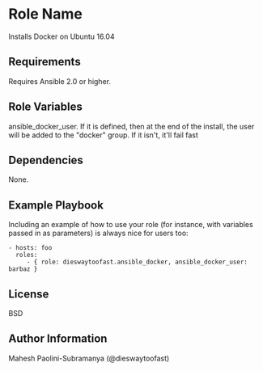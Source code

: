 Role Name
=========

Installs Docker on Ubuntu 16.04

Requirements
------------

Requires Ansible 2.0 or higher.

Role Variables
--------------

ansible_docker_user.
If it is defined, then at the end of the install, the user will be added to the
"docker" group. 
If it isn't, it'll fail fast

Dependencies
------------

None.

Example Playbook
----------------

Including an example of how to use your role (for instance, with variables passed in as parameters) is always nice for users too:

    - hosts: foo
      roles:
         - { role: dieswaytoofast.ansible_docker, ansible_docker_user: barbaz }

License
-------

BSD

Author Information
------------------

Mahesh Paolini-Subramanya (@dieswaytoofast)
